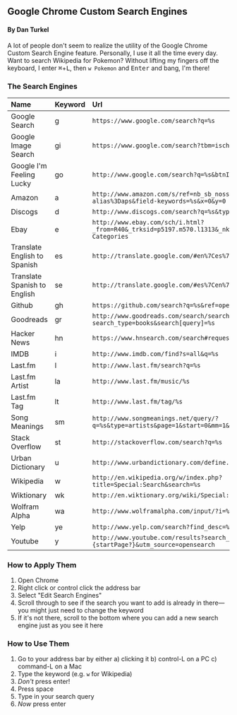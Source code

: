 ## Google Chrome Custom Search Engines

#### By Dan Turkel

A lot of people don't seem to realize the utility of the Google Chrome Custom Search Engine feature. Personally, I use it all the time every day. Want to search Wikipedia for Pokemon? Without lifting my fingers off the keyboard, I enter <kbd>⌘</kbd>+<kbd>L</kbd>, then `w Pokemon` and <kbd>Enter</kbd> and bang, I'm there!

### The Search Engines

Name | Keyword | Url
:--- | :------ | :--
Google Search | g | `https://www.google.com/search?q=%s`
Google Image Search | gi | `https://www.google.com/search?tbm=isch&q=%s`
Google I'm Feeling Lucky | go | `http://www.google.com/search?q=%s&btnI=Im+Feeling+Lucky`
Amazon | a | `http://www.amazon.com/s/ref=nb_sb_noss?url=search-alias%3Daps&field-keywords=%s&x=0&y=0`
Discogs | d | `http://www.discogs.com/search?q=%s&type=all`
Ebay | e | `http://www.ebay.com/sch/i.html?_from=R40&_trksid=p5197.m570.l1313&_nkw=%s&_sacat=See-All-Categories`
Translate English to Spanish | es | `http://translate.google.com/#en%7Ces%7C%s%0A`
Translate Spanish to English | se | `http://translate.google.com/#es%7Cen%7C%s%0A`
Github | gh | `https://github.com/search?q=%s&ref=opensearch`
Goodreads | gr | `http://www.goodreads.com/search/search?search_type=books&search[query]=%s`
Hacker News | hn | `https://www.hnsearch.com/search#request/submissions&q=%s&start=0`
IMDB | i | `http://www.imdb.com/find?s=all&q=%s`
Last.fm | l | `http://www.last.fm/search?q=%s`
Last.fm Artist | la | `http://www.last.fm/music/%s`
Last.fm Tag | lt | `http://www.last.fm/tag/%s`
Song Meanings | sm | `http://www.songmeanings.net/query/?q=%s&type=artists&page=1&start=0&mm=1&pp=20&b=Go`
Stack Overflow | st | `http://stackoverflow.com/search?q=%s`
Urban Dictionary | u | `http://www.urbandictionary.com/define.php?term=%s`
Wikipedia | w | `http://en.wikipedia.org/w/index.php?title=Special:Search&search=%s`
Wiktionary | wk | `http://en.wiktionary.org/wiki/Special:Search?search=%s&go=Go`
Wolfram Alpha | wa | `http://www.wolframalpha.com/input/?i=%s`
Yelp | ye | `http://www.yelp.com/search?find_desc=%s&src=opensearch`
Youtube | y | `http://www.youtube.com/results?search_query=%s&page={startPage?}&utm_source=opensearch`

### How to Apply Them

1. Open Chrome
2. Right click or control click the address bar
3. Select "Edit Search Engines"
4. Scroll through to see if the search you want to add is already in there—you might just need to change the keyword
5. If it's not there, scroll to the bottom where you can add a new search engine just as you see it here

### How to Use Them
1. Go to your address bar by either
    a) clicking it
    b) control-L on a PC
    c) command-L on a Mac
2. Type the keyword (e.g. `w` for Wikipedia)
3. *Don't* press enter!
4. Press space
5. Type in your search query
6. *Now* press enter
